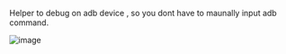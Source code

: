 Helper to debug on adb device , so you dont have to maunally input adb command.


![image](https://github.com/Yuwen618/AdbHelper/assets/126366476/2e0b66b8-cb15-4666-955d-8bd641eec4d6)
